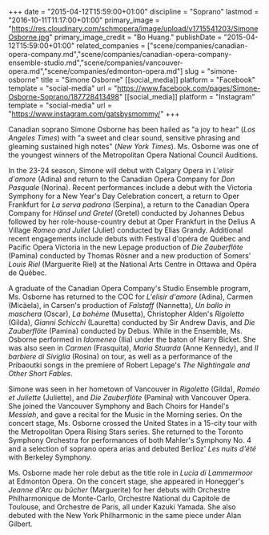 +++
date = "2015-04-12T15:59:00+01:00"
discipline = "Soprano"
lastmod = "2016-10-11T11:17:00+01:00"
primary_image = "https://res.cloudinary.com/schmopera/image/upload/v1715541203/SimoneOsborne.jpg"
primary_image_credit = "Bo Huang."
publishDate = "2015-04-12T15:59:00+01:00"
related_companies = ["scene/companies/canadian-opera-company.md","scene/companies/canadian-opera-company-ensemble-studio.md","scene/companies/vancouver-opera.md","scene/companies/edmonton-opera.md"]
slug = "simone-osborne"
title = "Simone Osborne"
[[social_media]]
platform = "Facebook"
template = "social-media"
url = "https://www.facebook.com/pages/Simone-Osborne-Soprano/187728413498"
[[social_media]]
platform = "Instagram"
template = "social-media"
url = "https://www.instagram.com/gatsbysmommy/"
+++

Canadian soprano Simone Osborne has been hailed as "a joy to hear" (_Los Angeles Times_) with "a sweet and clear sound, sensitive phrasing and gleaming sustained high notes" (_New York Times_). Ms. Osborne was one of the youngest winners of the Metropolitan Opera National Council Auditions.

In the 23-24 season, Simone will debut with Calgary Opera in _L'elisir d'amore_ (Adina) and return to the Canadian Opera Company for _Don Pasquale_ (Norina). Recent performances include a debut with the Victoria Symphony for a New Year's Day Celebration concert, a return to Oper Frankfurt for _La serva padrona_ (Serpina), a return to the Canadian Opera Company for _Hänsel und Gretel_ (Gretel) conducted by Johannes Debus followed by her role-house-country debut at Oper Frankfurt in the Delius A Village _Romeo and Juliet_ (Juliet) conducted by Elias Grandy. Additional recent engagements include debuts with Festival d'opéra de Québec and Pacific Opera Victoria in the new Lepage production of _Die Zauberflöte_ (Pamina) conducted by Thomas Rösner and a new production of Somers' _Louis Riel_ (Marguerite Riel) at the National Arts Centre in Ottawa and Opéra de Québec.

A graduate of the Canadian Opera Company's Studio Ensemble program, Ms. Osborne has returned to the COC for _L'elisir d'amore_ (Adina), Carmen (Micäela), in Carsen's production of _Falstaff_ (Nannetta), _Un ballo in maschera_ (Oscar), _La bohème_ (Musetta), Christopher Alden's _Rigoletto_ (Gilda), _Gianni Schicchi_ (Lauretta) conducted by Sir Andrew Davis, and _Die Zauberflöte_ (Pamina) conducted by Debus. While in the Ensemble, Ms. Osborne performed in _Idomeneo_ (Ilia) under the baton of Harry Bicket. She was also seen in _Carmen_ (Frasquita), _Maria Stuarda_ (Anne Kennedy), and _Il barbiere di Siviglia_ (Rosina) on tour, as well as a performance of the Pribaoutki songs in the premiere of Robert Lepage's _The Nightingale and Other Short Fables_.

Simone was seen in her hometown of Vancouver in _Rigoletto_ (Gilda), _Roméo et Juliette_ (Juliette), and _Die Zauberflöte_ (Pamina) with Vancouver Opera. She joined the Vancouver Symphony and Bach Choirs for Handel's _Messiah_, and gave a recital for the Music in the Morning series. On the concert stage, Ms. Osborne crossed the United States in a 15-city tour with the Metropolitan Opera Rising Stars series. She returned to the Toronto Symphony Orchestra for performances of both Mahler's Symphony No. 4 and a selection of soprano opera arias and debuted Berlioz' _Les nuits d'été_ with Berkeley Symphony.

Ms. Osborne made her role debut as the title role in _Lucia di Lammermoor_ at Edmonton Opera. On the concert stage, she appeared in Honegger's _Jeanne d'Arc au bûcher_ (Marguerite) for her debuts with Orchestre Philharmonique de Monte-Carlo, Orchestre National du Capitole de Toulouse, and Orchestre de Paris, all under Kazuki Yamada. She also debuted with the New York Philharmonic in the same piece under Alan Gilbert.